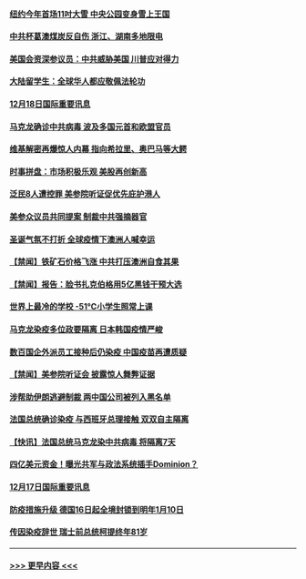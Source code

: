 #### [纽约今年首场11吋大雪 中央公园变身雪上王国](../pages/prog202/a103013208.md?t=12190451) 
#### [中共杯葛澳煤炭反自伤 浙江、湖南多地限电](../pages/prog202/a103013109.md?t=12190451) 
#### [美国会资深参议员：中共威胁美国 川普应对得力](../pages/prog202/a103013075.md?t=12190451) 
#### [大陆留学生：全球华人都应敬佩法轮功](../pages/prog202/a103012970.md?t=12190451) 
#### [12月18日国际重要讯息](../pages/prog202/a103012864.md?t=12190451) 
#### [马克龙确诊中共病毒 波及多国元首和欧盟官员](../pages/prog202/a103012645.md?t=12190451) 
#### [维基解密再爆惊人内幕 指向希拉里、奥巴马等大鳄](../pages/prog202/a103012584.md?t=12190451) 
#### [时事拼盘：市场积极乐观 美股再创新高](../pages/prog202/a103012455.md?t=12190451) 
#### [泛民8人遭控罪 美参院听证促优先庇护港人](../pages/prog202/a103012435.md?t=12190451) 
#### [美参众议员共同提案 制裁中共强摘器官](../pages/prog202/a103012442.md?t=12190451) 
#### [圣诞气氛不打折 全球疫情下澳洲人喊幸运](../pages/prog202/a103012418.md?t=12190451) 
#### [【禁闻】铁矿石价格飞涨 中共打压澳洲自食其果](../pages/prog202/a103012292.md?t=12190451) 
#### [【禁闻】报告：脸书扎克伯格用5亿黑钱干预大选](../pages/prog202/a103012287.md?t=12190451) 
#### [世界上最冷的学校 -51℃小学生照常上课](../pages/prog202/a103012160.md?t=12190451) 
#### [马克龙染疫多位政要隔离 日本韩国疫情严峻](../pages/prog202/a103012290.md?t=12190451) 
#### [数百国企外派员工接种后仍染疫 中国疫苗再遭质疑](../pages/prog202/a103012221.md?t=12190451) 
#### [【禁闻】美参院听证会 披露惊人舞弊证据](../pages/prog202/a103012251.md?t=12190451) 
#### [涉帮助伊朗逃避制裁 两中国公司被列入黑名单](../pages/prog202/a103012269.md?t=12190451) 
#### [法国总统确诊染疫 与西班牙总理接触 双双自主隔离](../pages/prog202/a103012139.md?t=12190451) 
#### [【快讯】法国总统马克龙染中共病毒 将隔离7天](../pages/prog202/a103012095.md?t=12190451) 
#### [四亿美元资金！曝光共军与政法系统插手Dominion？](../pages/prog202/a103012059.md?t=12190451) 
#### [12月17日国际重要讯息](../pages/prog202/a103012055.md?t=12190451) 
#### [防疫措施升级 德国16日起全境封锁到明年1月10日](../pages/prog202/a103011798.md?t=12190451) 
#### [传因染疫辞世 瑞士前总统柯提终年81岁](../pages/prog202/a103011777.md?t=12190451) 

----
#### [ >>> 更早内容 <<< ](../indexes/prog202-earlier.md)
